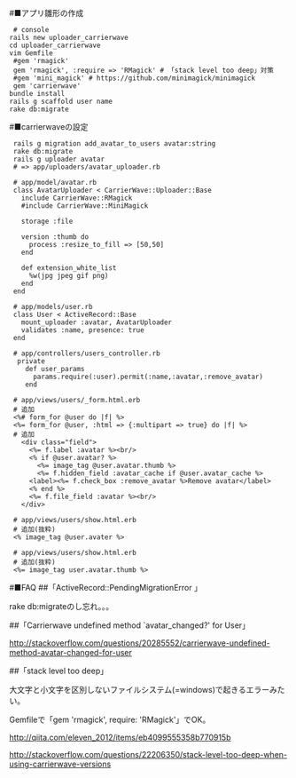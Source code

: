 #■アプリ雛形の作成
```
 # console
rails new uploader_carrierwave
cd uploader_carrierwave
vim Gemfile
 #gem 'rmagick'
 gem 'rmagick', :require => 'RMagick' # 「stack level too deep」対策
 #gem 'mini_magick' # https://github.com/minimagick/minimagick
 gem 'carrierwave'
bundle install
rails g scaffold user name
rake db:migrate
```


#■carrierwaveの設定
```
 rails g migration add_avatar_to_users avatar:string
 rake db:migrate
 rails g uploader avatar
 # => app/uploaders/avatar_uploader.rb
```

```
 # app/model/avatar.rb
 class AvatarUploader < CarrierWave::Uploader::Base
   include CarrierWave::RMagick
   #include CarrierWave::MiniMagick
 
   storage :file
 
   version :thumb do
     process :resize_to_fill => [50,50]
   end
 
   def extension_white_list
     %w(jpg jpeg gif png)
   end
 end
```

```
 # app/models/user.rb
 class User < ActiveRecord::Base
   mount_uploader :avatar, AvatarUploader
   validates :name, presence: true
 end
```

```
 # app/controllers/users_controller.rb
  private
    def user_params
      params.require(:user).permit(:name,:avatar,:remove_avatar)
    end
```

```
 # app/views/users/_form.html.erb
 # 追加
 <%# form_for @user do |f| %>
 <%= form_for @user, :html => {:multipart => true} do |f| %>
 # 追加
   <div class="field">
     <%= f.label :avatar %><br/>
     <% if @user.avatar? %>
       <%= image_tag @user.avatar.thumb %>
       <%= f.hidden_field :avatar_cache if @user.avatar_cache %>
     <label><%= f.check_box :remove_avatar %>Remove avatar</label>
     <% end %>
     <%= f.file_field :avatar %><br/>
   </div>
```

```
 # app/views/users/show.html.erb
 # 追加(抜粋)
 <% image_tag @user.avater %>
```

```
 # app/views/users/show.html.erb
 # 追加(抜粋)
 <%= image_tag user.avatar.thumb %>
```

#■FAQ
##「ActiveRecord::PendingMigrationError 」

rake db:migrateのし忘れ。。。

##「Carrierwave undefined method `avatar_changed?' for User」

http://stackoverflow.com/questions/20285552/carrierwave-undefined-method-avatar-changed-for-user

##「stack level too deep」

大文字と小文字を区別しないファイルシステム(=windows)で起きるエラーみたい。

Gemfileで「gem 'rmagick', require: 'RMagick'」でOK。

http://qiita.com/eleven_2012/items/eb4099555358b770915b

http://stackoverflow.com/questions/22206350/stack-level-too-deep-when-using-carrierwave-versions
